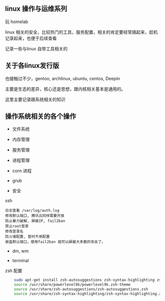 
## linux 操作与运维系列 

玩 homelab 

linux 相关的安全，比较热门的工具，服务配置，相关的肯定要经常搞起来，趁机记录起来，也便于后续查看

记录一些与linux 自带工具相关的

## 关于各linux发行版

也接触过不少，gentoo, archlinux, ubuntu, centos, Deepin

主要是生态的差异，核心还是思想，跟内核相关基本是通用的。

这里主要记录跟系统相关的知识

## 操作系统相关的各个操作

- 文件系统

- 内存管理

- 服务管理

- 进程管理

- corn 进程

- grub

- 安全

ssh 

	日志查看 /var/log/auth.log
	修改默认端口, 腾讯云同样需要开放
	防止暴力破解, 屏蔽IP, fail2ban
	禁止root登录
	修改登录名
	防火墙配置, 暂时不用配置
	谢盖默认端口，使用fail2ban 就可以屏蔽大多数的攻击了。

- dm, wm 

- terminal

zsh 配置

```sh
	sudo apt-get install zsh-autosuggestions zsh-syntax-highlighting zsh-theme-powerlevel9k
	source /usr/share/powerlevel9k/powerlevel9k.zsh-theme
	source /usr/share/zsh-autosuggestions/zsh-autosuggestions.zsh
	source /usr/share/zsh-syntax-highlighting/zsh-syntax-highlighting.zsh
```

